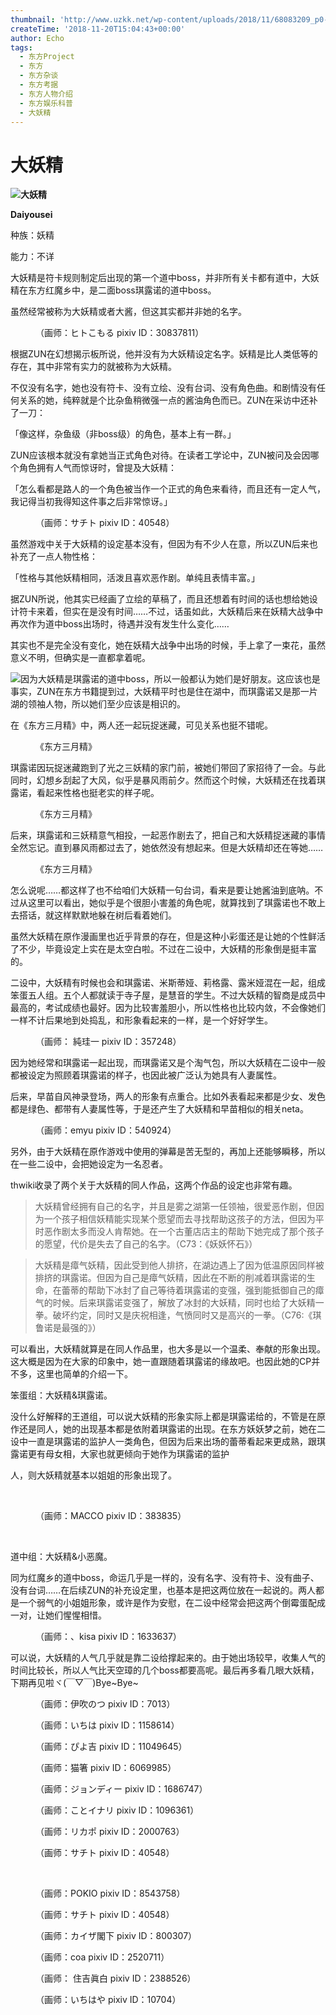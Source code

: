 ```yaml
---
thumbnail: 'http://www.uzkk.net/wp-content/uploads/2018/11/68083209_p0-825x510.jpg'
createTime: '2018-11-20T15:04:43+00:00'
author: Echo
tags:
  - 东方Project
  - 东方
  - 东方杂谈
  - 东方考据
  - 东方人物介绍
  - 东方娱乐科普
  - 大妖精
---
```


# 大妖精

		
![](http://www.uzkk.net/wp-content/uploads/2018/11/title-300x300.jpg)**大妖精**

**Daiyousei**

种族：妖精

能力：不详

大妖精是符卡规则制定后出现的第一个道中boss，并非所有关卡都有道中，大妖精在东方红魔乡中，是二面boss琪露诺的道中boss。

虽然经常被称为大妖精或者大酱，但这其实都并非她的名字。

<figure>
  <img src="http://www.uzkk.net/wp-content/uploads/2018/11/68083209_p0-1024x1017.jpg" alt=""/>
  <figcaption>（画师：ヒトこもる pixiv ID：30837811）</figcaption>
</figure>

根据ZUN在幻想揭示板所说，他并没有为大妖精设定名字。妖精是比人类低等的存在，其中非常有实力的就被称为大妖精。

不仅没有名字，她也没有符卡、没有立绘、没有台词、没有角色曲。和剧情没有任何关系的她，纯粹就是个比杂鱼稍微强一点的酱油角色而已。ZUN在采访中还补了一刀：

「像这样，杂鱼级（非boss级）的角色，基本上有一群。」

ZUN应该根本就没有拿她当正式角色对待。在读者工学论中，ZUN被问及会因哪个角色拥有人气而惊讶时，曾提及大妖精：

「怎么看都是路人的一个角色被当作一个正式的角色来看待，而且还有一定人气，我记得当初我得知这件事之后非常惊讶。」

<figure>
  <img src="http://www.uzkk.net/wp-content/uploads/2018/11/16247019_p0-1024x819.png" alt=""/>
  <figcaption>（画师：サチト pixiv ID：40548）</figcaption>
</figure>

虽然游戏中关于大妖精的设定基本没有，但因为有不少人在意，所以ZUN后来也补充了一点人物性格：

「性格与其他妖精相同，活泼且喜欢恶作剧。单纯且表情丰富。」

据ZUN所说，他其实已经画了立绘的草稿了，而且还想着有时间的话也想给她设计符卡来着，但实在是没有时间……不过，话虽如此，大妖精后来在妖精大战争中再次作为道中boss出场时，待遇并没有发生什么变化……

其实也不是完全没有变化，她在妖精大战争中出场的时候，手上拿了一束花，虽然意义不明，但确实是一直都拿着呢。

![](http://www.uzkk.net/wp-content/uploads/2018/11/123.jpg)因为大妖精是琪露诺的道中boss，所以一般都认为她们是好朋友。这应该也是事实，ZUN在东方书籍提到过，大妖精平时也是住在湖中，而琪露诺又是那一片湖的领袖人物，所以她们至少应该是相识的。

在《东方三月精》中，两人还一起玩捉迷藏，可见关系也挺不错呢。

<figure>
  <img src="http://www.uzkk.net/wp-content/uploads/2018/11/180937e1ihdidu7ej39fz3-707x1024.jpg" alt=""/>
  <figcaption>《东方三月精》</figcaption>
</figure>

琪露诺因玩捉迷藏跑到了光之三妖精的家门前，被她们带回了家招待了一会。与此同时，幻想乡刮起了大风，似乎是暴风雨前夕。然而这个时候，大妖精还在找着琪露诺，看起来性格也挺老实的样子呢。

<figure>
  <img src="http://www.uzkk.net/wp-content/uploads/2018/11/180945949w6ccxvvmwx4xx-707x1024.jpg" alt=""/>
  <figcaption>《东方三月精》</figcaption>
</figure>

后来，琪露诺和三妖精意气相投，一起恶作剧去了，把自己和大妖精捉迷藏的事情全然忘记。直到暴风雨都过去了，她依然没有想起来。但是大妖精却还在等她……

<figure>
  <img src="http://www.uzkk.net/wp-content/uploads/2018/11/090.png" alt=""/>
  <figcaption>《东方三月精》</figcaption>
</figure>

怎么说呢……都这样了也不给咱们大妖精一句台词，看来是要让她酱油到底呐。不过从这里可以看出，她似乎是个很胆小害羞的角色呢，就算找到了琪露诺也不敢上去搭话，就这样默默地躲在树后看着她们。

虽然大妖精在原作漫画里也近乎背景的存在，但是这种小彩蛋还是让她的个性鲜活了不少，毕竟设定上实在是太空白啦。不过在二设中，大妖精的形象倒是挺丰富的。

二设中，大妖精有时候也会和琪露诺、米斯蒂娅、莉格露、露米娅混在一起，组成笨蛋五人组。五个人都就读于寺子屋，是慧音的学生。不过大妖精的智商是成员中最高的，考试成绩也最好。因为比较害羞胆小，所以性格也比较内敛，不会像她们一样不计后果地到处捣乱，和形象看起来的一样，是一个好好学生。

<figure>
  <img src="http://www.uzkk.net/wp-content/uploads/2018/11/43037668_p0-1024x732.jpg" alt=""/>
  <figcaption>（画师： 純珪一 pixiv ID：357248）</figcaption>
</figure>

因为她经常和琪露诺一起出现，而琪露诺又是个淘气包，所以大妖精在二设中一般都被设定为照顾着琪露诺的样子，也因此被广泛认为她具有人妻属性。

后来，早苗自风神录登场，两人的形象有点重合。比如外表看起来都是少女、发色都是绿色、都带有人妻属性等，于是还产生了大妖精和早苗相似的相关neta。

<figure>
  <img src="http://www.uzkk.net/wp-content/uploads/2018/11/34020047_p0.png" alt=""/>
  <figcaption>（画师：emyu pixiv ID：540924）</figcaption>
</figure>

另外，由于大妖精在原作游戏中使用的弹幕是苦无型的，再加上还能够瞬移，所以在一些二设中，会把她设定为一名忍者。

thwiki收录了两个关于大妖精的同人作品，这两个作品的设定也非常有趣。

> 大妖精曾经拥有自己的名字，并且是雾之湖第一任领袖，很爱恶作剧，但因为一个孩子相信妖精能实现某个愿望而去寻找帮助这孩子的方法，但因为平时恶作剧太多而没人肯帮她。在一个古董店店主的帮助下她完成了那个孩子的愿望，代价是失去了自己的名字。（C73：《妖妖怀石》）

> 大妖精是瘴气妖精，因此受到他人排挤，在湖边遇上了因为低温原因同样被排挤的琪露诺。但因为自己是瘴气妖精，因此在不断的削减着琪露诺的生命，在蕾蒂的帮助下冰封了自己等待着琪露诺的变强，强到能抵御自己的瘴气的时候。后来琪露诺变强了，解放了冰封的大妖精，同时也给了大妖精一拳。破坏约定，同时又是庆祝相逢，气愤同时又是高兴的一拳。（C76:《琪鲁诺是最强的》）

可以看出，大妖精就算是在同人作品里，也大多是以一个温柔、奉献的形象出现。这大概是因为在大家的印象中，她一直跟随着琪露诺的缘故吧。也因此她的CP并不多，这里也简单的介绍一下。

笨蛋组：大妖精&琪露诺。

没什么好解释的王道组，可以说大妖精的形象实际上都是琪露诺给的，不管是在原作还是同人，她的出现基本都是依附着琪露诺的出现。在东方妖妖梦之前，她在二设中一直是琪露诺的监护人一类角色，但因为后来出场的蕾蒂看起来更成熟，跟琪露诺更有母女相，大家也就更倾向于她作为琪露诺的监护

人，则大妖精就基本以姐姐的形象出现了。

 

<figure>
  <img src="http://www.uzkk.net/wp-content/uploads/2018/11/65431550_p0.png" alt=""/>
  <figcaption>（画师：MACCO pixiv ID：383835）</figcaption>
</figure>

 

道中组：大妖精&小恶魔。

同为红魔乡的道中boss，命运几乎是一样的，没有名字、没有符卡、没有曲子、没有台词……在后续ZUN的补充设定里，也基本是把这两位放在一起说的。两人都是一个弱气的小姐姐形象，或许是作为安慰，在二设中经常会把这两个倒霉蛋配成一对，让她们惺惺相惜。

<figure>
  <img src="http://www.uzkk.net/wp-content/uploads/2018/11/33560252_p0-1024x926.jpg" alt=""/>
  <figcaption>（画师：、kisa pixiv ID：1633637）</figcaption>
</figure>

可以说，大妖精的人气几乎就是靠二设给撑起来的。由于她出场较早，收集人气的时间比较长，所以人气比天空璋的几个boss都要高呢。最后再多看几眼大妖精，下期再见啦ヾ(￣▽￣)Bye~Bye~

<figure>
  <img src="http://www.uzkk.net/wp-content/uploads/2018/11/34272295_p0-768x1024.jpg" alt=""/>
  <figcaption>（画师：伊吹のつ pixiv ID：7013）</figcaption>
</figure>

<figure>
  <img src="http://www.uzkk.net/wp-content/uploads/2018/11/51484622_p0-683x1024.png" alt=""/>
  <figcaption>（画师：いちは pixiv ID：1158614）</figcaption>
</figure>

<figure>
  <img src="http://www.uzkk.net/wp-content/uploads/2018/11/67059498_p0.jpg" alt=""/>
  <figcaption>（画师：ぴよ吉 pixiv ID：11049645）</figcaption>
</figure>

<figure>
  <img src="http://www.uzkk.net/wp-content/uploads/2018/11/51776180_p0-1024x738.jpg" alt=""/>
  <figcaption>（画师：猫箸 pixiv ID：6069985）</figcaption>
</figure>

<figure>
  <img src="http://www.uzkk.net/wp-content/uploads/2018/11/59562964_p0-724x1024.png" alt=""/>
  <figcaption>（画师：ジョンディー pixiv ID：1686747）</figcaption>
</figure>

<figure>
  <img src="http://www.uzkk.net/wp-content/uploads/2018/11/48853971_p0-900x1024.png" alt=""/>
  <figcaption>（画师：ことイナリ pixiv ID：1096361）</figcaption>
</figure>

<figure>
  <img src="http://www.uzkk.net/wp-content/uploads/2018/11/51440381_p0-730x1024.png" alt=""/>
  <figcaption>（画师：リカポ pixiv ID：2000763）</figcaption>
</figure>

<figure>
  <img src="http://www.uzkk.net/wp-content/uploads/2018/11/31628996_p0.png" alt=""/>
  <figcaption>（画师：サチト pixiv ID：40548）</figcaption>
</figure>

 

<figure>
  <img src="http://www.uzkk.net/wp-content/uploads/2018/11/49958299_p0-768x1024.jpg" alt=""/>
  <figcaption>（画师：POKIO pixiv ID：8543758）</figcaption>
</figure>

<figure>
  <img src="http://www.uzkk.net/wp-content/uploads/2018/11/20730195_p02.png" alt=""/>
  <figcaption>（画师：サチト pixiv ID：40548）</figcaption>
</figure>

<figure>
  <img src="http://www.uzkk.net/wp-content/uploads/2018/11/32019603_p0-1024x597.png" alt=""/>
  <figcaption>（画师：カイザ閣下 pixiv ID：800307）</figcaption>
</figure>

<figure>
  <img src="http://www.uzkk.net/wp-content/uploads/2018/11/58314419_p0.png" alt=""/>
  <figcaption>（画师：coa pixiv ID：2520711）</figcaption>
</figure>

<figure>
  <img src="http://www.uzkk.net/wp-content/uploads/2018/11/19870726_p0.jpg" alt=""/>
  <figcaption>（画师： 住吉眞白 pixiv ID：2388526）</figcaption>
</figure>

<figure>
  <img src="http://www.uzkk.net/wp-content/uploads/2018/11/68375818_p0-1024x588.png" alt=""/>
  <figcaption>（画师：いちはや pixiv ID：10704）</figcaption>
</figure>
